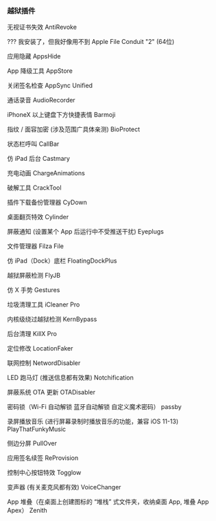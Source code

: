 ### 越狱插件

无视证书失效
AntiRevoke

??? 我安装了，但我好像用不到
Apple File Conduit "2" (64位)

应用隐藏
AppsHide

App 降级工具
AppStore

关闭签名检查 
AppSync Unified

通话录音 
AudioRecorder

iPhoneX 以上键盘下方快捷表情 
Barmoji

指纹 / 面容加密 (涉及范围广具体亲测) 
BioProtect

状态栏呼叫 
CallBar

仿 iPad 后台 
Castmary

充电动画 
ChargeAnimations

破解工具 
CrackTool

插件下载备份管理器 
CyDown

桌面翻页特效 
Cylinder

屏蔽通知 (设置某个 App 后运行中不受推送干扰) 
Eyeplugs

文件管理器 
Filza File

仿 iPad（Dock）底栏 
FloatingDockPlus

越狱屏蔽检测 
FlyJB

仿 X 手势 
Gestures

垃圾清理工具 
iCleaner Pro

内核级绕过越狱检测 
KernBypass

后台清理 
KillX Pro

定位修改 
LocationFaker

联网控制 
NetwordDisabler

LED 跑马灯 (推送信息都有效果) 
Notchification

屏蔽系统 OTA 更新 
OTADisabler

密码锁（Wi-Fi 自动解锁 蓝牙自动解锁 自定义魔术密码）
passby

录屏播放音乐 (进行屏幕录制时播放音乐的功能，兼容 iOS 11-13)
PlayThatFunkyMusic

侧边分屏 
PullOver

应用签名续签 
ReProvision

控制中心按钮特效 
Togglow

变声器 (有关麦克风都有效) 
VoiceChanger

App 堆叠（在桌面上创建图标的 “堆栈” 式文件夹，收纳桌面 App, 堆叠 App Apex）
Zenith